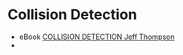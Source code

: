 Collision Detection
==================

* eBook [COLLISION DETECTION Jeff Thompson](https://www.jeffreythompson.org/collision-detection/)
* 
